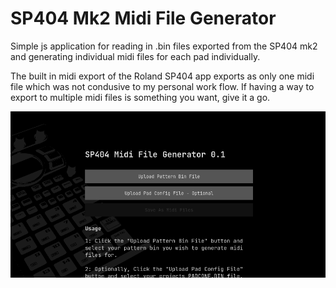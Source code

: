 # SP404 Mk2 Midi File Generator

Simple js application for reading in .bin files exported from the SP404 mk2 and generating individual midi files for each pad individually.

The built in midi export of the Roland SP404 app exports as only one midi file which was not condusive to my personal work flow. If having a way to export to multiple midi files is something you want, give it a go.

![screen capture of site](site_picture.png "Screen Capture Of Site")
